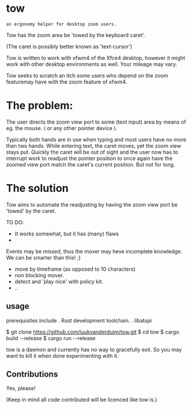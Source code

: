 # tow

    an ergonomy helper for desktop zoom users.

Tow has the zoom area be 'towed by the keyboard caret'.

(The caret is possibly better known as 'text-cursor')

Tow is written to work with xfwm4 of the Xfce4 desktop,
however it might work with other desktop environments as well.
Your mileage may vary.

Tow seeks to scratch an itch some users who depend on the zoom
featuremay have with the zoom feature of xfwm4.

# The problem:
 The user directs the zoom view port to some (text input)
 area by means of eg. the mouse. ( or any other pointer device ).

 Typically both hands are in use when typing and most users
 have no more than two hands.
 While entering text, the caret moves, yet the zoom view stays put.
 Quickly the caret will be out of sight and the user now has to
 interrupt work to readjust the pointer position to once again have
 the zoomed view port match the caret's current position.
 But not for long.

# The solution
 Tow aims to automate the readjusting by having the zoom view port
 be 'towed' by the caret.

TO DO:
- It works somewhat, but it has (many) flaws
-
Events may be missed, thus the mover may heve incomplete knowledge.
 We can be smarter than this! ;)

-  move by timeframe (as opposed to 10 characters)
 - non blocking mover.
 - detect and 'play nice' with policy kit.
 - ..

## usage

prerequisites include
. Rust development toolchain.
. libatspi

 $ git clone https://github.com/luukvanderduim/tow.git
 $ cd tow
 $ cargo build --release
 $ cargo run --release

 tow is a daemon and currently has no way to gracefully exit.
 So you may want to kill it when done experimenting with it.

 ## Contributions

 Yes, please!

 (Keep in mind all code contributed will be licenced like tow is.)